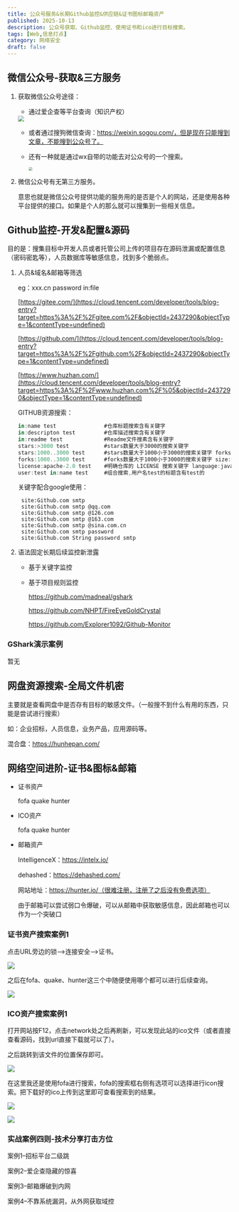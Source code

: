 ```yaml
---
title: 公众号服务&长期Github监控&供应链&证书图标邮箱资产
published: 2025-10-13
description: 公众号获取、Github监控、使用证书和ico进行目标搜索。
tags: [Web,信息打点]
category: 网络安全
draft: false
---
```


## 微信公众号-获取&三方服务

1. 获取微信公众号途径：

   - 通过爱企查等平台查询（知识产权）

   <img src="https://cdn.jsdelivr.net/gh/PWN022/0x00@main/NetSecurity/My_screenshot/21-01.png" style="zoom: 80%;" />

   - 或者通过搜狗微信查询：https://weixin.sogou.com/，但是现在只能搜到文章，不能搜到公众号了。

   - 还有一种就是通过wx自带的功能去对公众号的一个搜索。

     <img src="https://cdn.jsdelivr.net/gh/PWN022/0x00@main/NetSecurity/My_screenshot/21-02.jpg" style="zoom: 50%;" />

2. 微信公众号有无第三方服务。

   意思也就是微信公众号提供功能的服务用的是否是个人的网站，还是使用各种平台提供的接口。如果是个人的那么就可以搜集到一些相关信息。

## Github监控-开发&配置&源码

目的是：搜集目标中开发人员或者托管公司上传的项目存在源码泄漏或配置信息（密码密匙等），人员数据库等敏感信息，找到多个脆弱点。

1. 人员&域名&邮箱等筛选

   eg：xxx.cn password in:file

   [https://gitee.com/](https://cloud.tencent.com/developer/tools/blog-entry?target=https%3A%2F%2Fgitee.com%2F&objectId=2437290&objectType=1&contentType=undefined)

   [https://github.com/](https://cloud.tencent.com/developer/tools/blog-entry?target=https%3A%2F%2Fgithub.com%2F&objectId=2437290&objectType=1&contentType=undefined)

   [https://www.huzhan.com/](https://cloud.tencent.com/developer/tools/blog-entry?target=https%3A%2F%2Fwww.huzhan.com%2F%05&objectId=2437290&objectType=1&contentType=undefined)

   GITHUB资源搜索：

   ```javascript
   in:name test               #仓库标题搜索含有关键字 
   in:descripton test         #仓库描述搜索含有关键字 
   in:readme test             #Readme文件搜素含有关键字 
   stars:>3000 test           #stars数量大于3000的搜索关键字 
   stars:1000..3000 test      #stars数量大于1000小于3000的搜索关键字 forks:>1000 test           #forks数量大于1000的搜索关键字 
   forks:1000..3000 test      #forks数量大于1000小于3000的搜索关键字 size:>=5000 test           #指定仓库大于5000k(5M)的搜索关键字 pushed:>2019-02-12 test    #发布时间大于2019-02-12的搜索关键字 created:>2019-02-12 test   #创建时间大于2019-02-12的搜索关键字 user:test                  #用户名搜素 
   license:apache-2.0 test    #明确仓库的 LICENSE 搜索关键字 language:java test         #在java语言的代码中搜索关键字 
   user:test in:name test     #组合搜索,用户名test的标题含有test的
   ```

   关键字配合google使用：

   ```
    site:Github.com smtp
    site:Github.com smtp @qq.com
    site:Github.com smtp @126.com
    site:Github.com smtp @163.com
    site:Github.com smtp @sina.com.cn
    site:Github.com smtp password
    site:Github.com String password smtp
   ```

2. 语法固定长期后续监控新泄露

   - 基于关键字监控

   - 基于项目规则监控

     https://github.com/madneal/gshark

     https://github.com/NHPT/FireEyeGoldCrystal

     https://github.com/Explorer1092/Github-Monitor

### GShark演示案例

暂无

## 网盘资源搜索-全局文件机密

主要就是查看网盘中是否存有目标的敏感文件。（一般搜不到什么有用的东西，只能是尝试进行搜索）

如：企业招标，人员信息，业务产品，应用源码等。

混合盘：https://hunhepan.com/

## 网络空间进阶-证书&图标&邮箱

- 证书资产

  fofa quake hunter

- ICO资产

  fofa quake hunter

- 邮箱资产

  IntelligenceX：https://intelx.io/

  dehashed：https://dehashed.com/

  网站地址：https://hunter.io/（很难注册，注册了之后没有免费选项）

  由于邮箱可以尝试弱口令爆破，可以从邮箱中获取敏感信息，因此邮箱也可以作为一个突破口

### 证书资产搜索案例1

点击URL旁边的锁—>连接安全—>证书。

![](https://cdn.jsdelivr.net/gh/PWN022/0x00@main/NetSecurity/My_screenshot/21-02.png)

之后在fofa、quake、hunter这三个中随便使用哪个都可以进行后续查询。

![](https://cdn.jsdelivr.net/gh/PWN022/0x00@main/NetSecurity/My_screenshot/21-03.png)

### ICO资产搜索案例1

打开网站按F12，点击network处之后再刷新，可以发现此站的ico文件（或者直接查看源码，找到url直接下载就可以了）。

之后跳转到该文件的位置保存即可。

![](https://cdn.jsdelivr.net/gh/PWN022/0x00@main/NetSecurity/My_screenshot/21-04.png)

在这里我还是使用fofa进行搜索，fofa的搜索框右侧有选项可以选择进行icon搜索。把下载好的ico上传到这里即可查看搜索到的结果。

![](https://cdn.jsdelivr.net/gh/PWN022/0x00@main/NetSecurity/My_screenshot/21-05.png)

![](https://cdn.jsdelivr.net/gh/PWN022/0x00@main/NetSecurity/My_screenshot/21-06.png)

### 实战案例四则-技术分享打击方位

案例1–招标平台二级跳

案例2–爱企查隐藏的惊喜

案例3–邮箱爆破到内网


案例4–不靠系统漏洞，从外网获取域控
